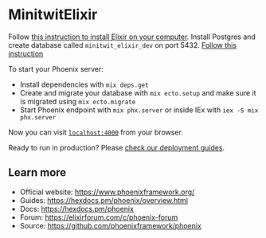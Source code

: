 # MinitwitElixir

Follow [this instruction to install Elixir on your computer](https://elixir-lang.org/install.html).
Install Postgres and create database called `minitwit_elixir_dev` on port 5432. [Follow this instruction](https://www.postgresql.org/download/)

To start your Phoenix server:

- Install dependencies with `mix deps.get`
- Create and migrate your database with `mix ecto.setup` and make sure it is migrated using `mix ecto.migrate`
- Start Phoenix endpoint with `mix phx.server` or inside IEx with `iex -S mix phx.server`

Now you can visit [`localhost:4000`](http://localhost:4000) from your browser.

Ready to run in production? Please [check our deployment guides](https://hexdocs.pm/phoenix/deployment.html).

## Learn more

- Official website: https://www.phoenixframework.org/
- Guides: https://hexdocs.pm/phoenix/overview.html
- Docs: https://hexdocs.pm/phoenix
- Forum: https://elixirforum.com/c/phoenix-forum
- Source: https://github.com/phoenixframework/phoenix

